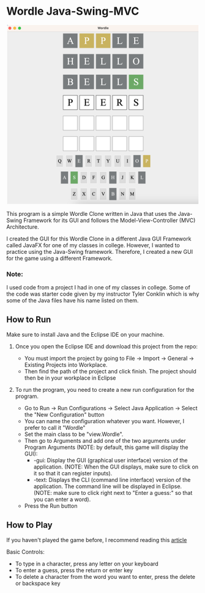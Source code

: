 # Wordle Java-Swing-MVC

<p align="middle">
  <img src="./images/Gameplay.png" width="500" />  
</p>

This program is a simple Wordle Clone written in Java that uses the Java-Swing Framework for its GUI and follows the Model-View-Controller (MVC) Architecture. 

I created the GUI for this Wordle Clone in a different Java GUI Framework called JavaFX for one of my classes in college. However, I wanted to practice using the Java-Swing framework. Therefore, I created a new GUI for the game using a different Framework.

### Note:
I used code from a project I had in one of my classes in college. Some of the code was starter code given by my instructor Tyler Conklin which is why some of the Java files have his name listed on them. 


## How to Run
Make sure to install Java and the Eclipse IDE on your machine.

1. Once you open the Eclipse IDE and download this project from the repo:
   * You must import the project by going to File -> Import -> General -> Existing Projects into Workplace.
   * Then find the path of the project and click finish. The project should then be in your workplace in Eclipse

     
2. To run the program, you need to create a new run configuration for the program.
   * Go to Run -> Run Configurations -> Select Java Application -> Select the "New Configuration" button
   * You can name the configuration whatever you want. However, I prefer to call it "Wordle"
   * Set the main class to be "view.Wordle".
   * Then go to Arguments and add one of the two arguments under Program Arguments (NOTE: by default, this game will display the GUI):
     * -gui: Display the GUI (graphical user interface) version of the application. (NOTE: When the GUI displays, make sure to click on it so that it can register inputs).
     * -text: Displays the CLI (command line interface) version of the application. The command line will be displayed in Eclipse. (NOTE: make sure to click right next to "Enter a guess:" so that you can enter a word).
   * Press the Run button
  
## How to Play

If you haven't played the game before, I recommend reading this [article](https://mashable.com/article/wordle-word-game-what-is-it-explained)

Basic Controls:
- To type in a character, press any letter on your keyboard
- To enter a guess, press the return or enter key
- To delete a character from the word you want to enter, press the delete or backspace key

   
